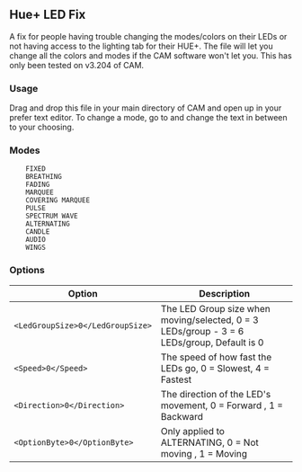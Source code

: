 ## Hue+ LED Fix
A fix for people having trouble changing the modes/colors on their LEDs or not having access to the lighting tab for their HUE+. The file will let you change all the colors and modes if the CAM software won't let you. This has only been tested on v3.204 of CAM.

### Usage
 Drag and drop this file in your main directory of CAM and open up in your prefer text editor.
 To change a mode, go to <SelectedModeName> and change the text in between <string> </string> to your choosing.
 
### Modes
		FIXED
		BREATHING
		FADING
		MARQUEE
		COVERING MARQUEE
		PULSE
		SPECTRUM WAVE
		ALTERNATING
		CANDLE
		AUDIO
		WINGS
	
### Options
Option | Description
------------ | -------------
`<LedGroupSize>0</LedGroupSize>` | The LED Group size when moving/selected, 0 = 3 LEDs/group - 3 = 6 LEDs/group, Default is 0
`<Speed>0</Speed>` | The speed of how fast the LEDs go, 0 = Slowest, 4 = Fastest
`<Direction>0</Direction>` | The direction of the LED's movement, 0 = Forward , 1 = Backward
`<OptionByte>0</OptionByte>` | Only applied to ALTERNATING, 0 = Not moving , 1 = Moving

